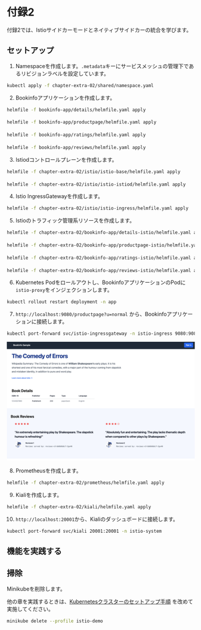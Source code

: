 # 付録2

付録2では、Istioサイドカーモードとネイティブサイドカーの統合を学びます。

## セットアップ

1. Namespaceを作成します。`.metadata`キーにサービスメッシュの管理下であるリビジョンラベルを設定しています。

```bash
kubectl apply -f chapter-extra-02/shared/namespace.yaml
```

2. Bookinfoアプリケーションを作成します。

```bash
helmfile -f bookinfo-app/details/helmfile.yaml apply

helmfile -f bookinfo-app/productpage/helmfile.yaml apply

helmfile -f bookinfo-app/ratings/helmfile.yaml apply

helmfile -f bookinfo-app/reviews/helmfile.yaml apply
```

3. Istiodコントロールプレーンを作成します。

```bash
helmfile -f chapter-extra-02/istio/istio-base/helmfile.yaml apply

helmfile -f chapter-extra-02/istio/istio-istiod/helmfile.yaml apply
```

4. Istio IngressGatewayを作成します。

```bash
helmfile -f chapter-extra-02/istio/istio-ingress/helmfile.yaml apply
```

5. Istioのトラフィック管理系リソースを作成します。

```bash
helmfile -f chapter-extra-02/bookinfo-app/details-istio/helmfile.yaml apply

helmfile -f chapter-extra-02/bookinfo-app/productpage-istio/helmfile.yaml apply

helmfile -f chapter-extra-02/bookinfo-app/ratings-istio/helmfile.yaml apply

helmfile -f chapter-extra-02/bookinfo-app/reviews-istio/helmfile.yaml apply
```

6. Kubernetes Podをロールアウトし、BookinfoアプリケーションのPodに`istio-proxy`をインジェクションします。

```bash
kubectl rollout restart deployment -n app
```

7. `http://localhost:9080/productpage?u=normal` から、Bookinfoアプリケーションに接続します。

```bash
kubectl port-forward svc/istio-ingressgateway -n istio-ingress 9080:9080
```

![bookinfo_productpage](../images/bookinfo_productpage.png)

8. Prometheusを作成します。

```bash
helmfile -f chapter-extra-02/prometheus/helmfile.yaml apply
```

9. Kialiを作成します。

```bash
helmfile -f chapter-extra-02/kiali/helmfile.yaml apply
```

10. `http://localhost:20001`から、Kialiのダッシュボードに接続します。

```bash
kubectl port-forward svc/kiali 20001:20001 -n istio-system
```

## 機能を実践する

## 掃除

Minikubeを削除します。

他の章を実践するときは、[Kubernetesクラスターのセットアップ手順](../README.md) を改めて実施してください。

```bash
minikube delete --profile istio-demo
```
